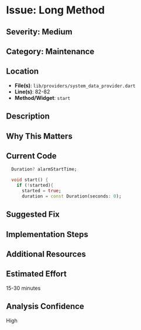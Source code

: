 # Issue: Long Method

## Severity: Medium

## Category: Maintenance

## Location
- **File(s)**: `lib/providers/system_data_provider.dart`
- **Line(s)**: 82-82
- **Method/Widget**: `start`

## Description


## Why This Matters


## Current Code
```dart
  Duration? alarmStartTime;

  void start() {
    if (!started){ 
      started = true;
      duration = const Duration(seconds: 0);
```

## Suggested Fix


## Implementation Steps


## Additional Resources


## Estimated Effort
15-30 minutes

## Analysis Confidence
High
